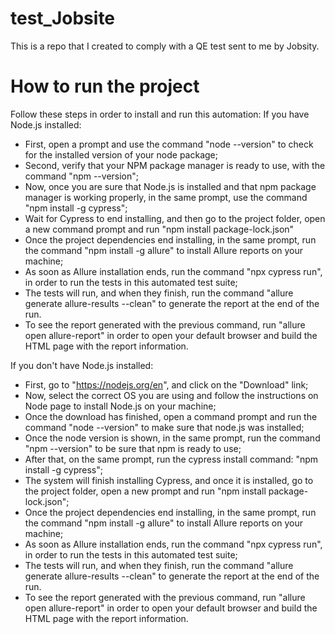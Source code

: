 # test_Jobsite
This is a repo that I created to comply with a QE test sent to me by Jobsity.

# How to run the project
Follow these steps in order to install and run this automation:
 If you have Node.js installed:
- First, open a prompt and use the command "node --version" to check for the installed version of your node package;
- Second, verify that your NPM package manager is ready to use, with the command "npm --version";
- Now, once you are sure that Node.js is installed and that npm package manager is working properly, in the same prompt, use the command "npm install -g cypress";
- Wait for Cypress to end installing, and then go to the project folder, open a new command prompt and run "npm install package-lock.json"
- Once the project dependencies end installing, in the same prompt, run the command "npm install -g allure" to install Allure reports on your machine;
- As soon as Allure installation ends, run the command "npx cypress run", in order to run the tests in this automated test suite;
- The tests will run, and when they finish, run the command "allure generate allure-results --clean" to generate the report at the end of the run.
- To see the report generated with the previous command, run "allure open allure-report" in order to open your default browser and build the HTML page with the report information.

If you don't have Node.js installed:
- First, go to "https://nodejs.org/en", and click on the "Download" link;
- Now, select the correct OS you are using and follow the instructions on Node page to install Node.js on your machine;
- Once the download has finished, open a command prompt and run the command "node --version" to make sure that node.js was installed;
- Once the node version is shown, in the same prompt, run the command "npm --version" to be sure that npm is ready to use;
- After that, on the same prompt, run the cypress install command: "npm install -g cypress";
- The system will finish installing Cypress, and once it is installed, go to the project folder, open a new prompt and run "npm install package-lock.json";
- Once the project dependencies end installing, in the same prompt, run the command "npm install -g allure" to install Allure reports on your machine;
- As soon as Allure installation ends, run the command "npx cypress run", in order to run the tests in this automated test suite;
- The tests will run, and when they finish, run the command "allure generate allure-results --clean" to generate the report at the end of the run.
- To see the report generated with the previous command, run "allure open allure-report" in order to open your default browser and build the HTML page with the report information.